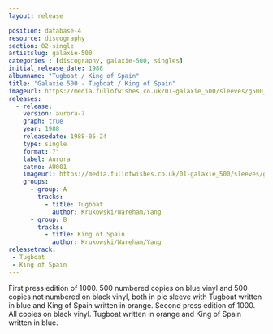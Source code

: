 ```yaml
---
layout: release

position: database-4
resource: discography
section: 02-single
artistslug: galaxie-500
categories : [discography, galaxie-500, singles]
initial_release_date: 1988
albumname: "Tugboat / King of Spain"
title: "Galaxie 500 - Tugboat / King of Spain"
imageurl: https://media.fullofwishes.co.uk/01-galaxie_500/sleeves/g500_tugboat_a001.jpg
releases:
  - release:
    version: aurora-7
    graph: true
    year: 1988
    releasedate: 1988-05-24
    type: single
    format: 7"
    label: Aurora
    catno: AU001
    imageurl: https://media.fullofwishes.co.uk/01-galaxie_500/sleeves/g500_tugboat_a001.jpg
    groups:
      - group: A
        tracks:
          - title: Tugboat
            author: Krukowski/Wareham/Yang
      - group: B
        tracks:
          - title: King of Spain
            author: Krukowski/Wareham/Yang
releasetrack:
 - Tugboat
 - King of Spain
---
```

First press edition of 1000. 500 numbered copies on blue vinyl and 500 copies not numbered on black vinyl, both in pic sleeve with Tugboat written in blue and King of Spain written in orange.
Second press edition of 1000. All copies on black vinyl. Tugboat written in orange and King of Spain written in blue.
